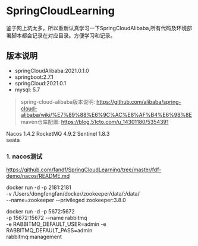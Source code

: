# SpringCloudLearning

鉴于网上坑太多，所以重新认真学习一下SpringCloudAlibaba,所有代码及环境部署脚本都会记录在对应目录。方便学习和记录。


## 版本说明
* springCloudAlibaba:2021.0.1.0  
* springboot:2.7.1  
* springCloud:2021.0.1  
* mysql: 5.7  
>spring-cloud-alibaba版本说明: 
> https://github.com/alibaba/spring-cloud-alibaba/wiki/%E7%89%88%E6%9C%AC%E8%AF%B4%E6%98%8E  
maven仓库配置: https://blog.51cto.com/u_14301180/5354391

Nacos 1.4.2
RocketMQ 4.9.2
Sentinel 1.8.3  
seata   

### 1. nacos测试
https://github.com/fandf/SpringCloudLearning/tree/master/fdf-demo/nacos/README.md


docker run -d -p 2181:2181 \
-v /Users/dongfengfan/docker/zookeeper/data/:/data/ \
--name=zookeeper --privileged zookeeper:3.8.0


docker run -d -p 5672:5672 \
-p 15672:15672 --name rabbitmq \
-e  RABBITMQ_DEFAULT_USER=admin -e RABBITMQ_DEFAULT_PASS=admin \
rabbitmq:management